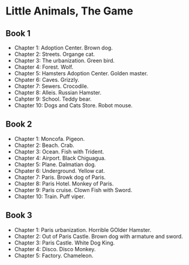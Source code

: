 # Little Animals, The Game

## Book 1

* Chapter 1: Adoption Center. Brown dog.
* Chapter 2: Streets. Organge cat.
* Chapter 3: The urbanization. Green bird.
* Chapter 4: Forest. Wolf.
* Chapter 5: Hamsters Adoption Center. Golden master.
* Chpater 6: Caves. Grizzly.
* Chapter 7: Sewers. Crocodile.
* Chapter 8: Alleis. Russian Hamster.
* Cahpter 9: School. Teddy bear.
* Chapter 10: Dogs and Cats Store. Robot mouse.

## Book 2

* Chapter 1: Moncofa. Pigeon.
* Chapter 2: Beach. Crab.
* Chapter 3: Ocean. Fish with Trident.
* Chapter 4: Airport. Black Chiguagua.
* Chapter 5: Plane. Dalmatian dog.
* Chpater 6: Underground. Yellow cat.
* Chapter 7: Paris. Browk dog of Paris.
* Chapter 8: Paris Hotel. Monkey of Paris.
* Chapter 9: Paris cruise. Clown Fish with Sword.
* Chapter 10: Train. Puff viper.

## Book 3

* Chapter 1: Paris urbanization. Horrible GOlder Hamster.
* Chapter 2: Out of Paris Castle. Brown dog with armature and sword.
* Chapter 3: Paris Castle. White Dog King.
* Chapter 4: Disco. Disco Monkey.
* Chapter 5: Factory. Chameleon.
